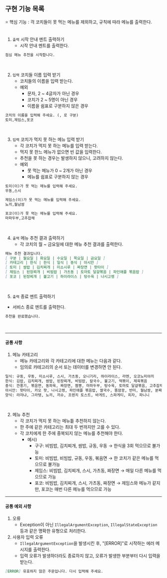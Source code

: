 ## 구현 기능 목록

⭐ 핵심 기능 : 걱 코치들이 못 먹는 메뉴를 제외하고, 규칙에 따라 메뉴를 출력한다.
<br>
<br>

1. `출력` 시작 안내 멘트 출력하기
    - 시작 안내 멘트를 출력한다.
```markdown
점심 메뉴 추천을 시작합니다.
```
<br>

2. `입력` 코치들 이름 입력 받기
    - 코치들의 이름을 입력 받는다.
    - 예외
      - 문자, 2 ~ 4글자가 아닌 경우
      - 코치가 2 ~ 5명이 아닌 경우
      - 이름을 쉼표로 구분하지 않은 경우
```markdown
코치의 이름을 입력해 주세요. (, 로 구분)
토미,제임스,포코
```
<br>

3. `입력` 코치가 먹지 못 하는 메뉴 입력 받기
    - 각 코치가 먹지 못 하는 메뉴를 입력 받는다.
    - 먹지 못 한느 메뉴가 없으면 빈 값을 입력한다.
    - 추천을 못 하는 경우는 발생하지 않으니, 고려하지 않는다.
    - 예외
      - 못 먹는 메뉴가 0 ~ 2개가 아닌 경우
      - 메뉴를 쉽표로 구분하지 않는 경우 
```markdown
토미(이)가 못 먹는 메뉴를 입력해 주세요.
우동,스시

제임스(이)가 못 먹는 메뉴를 입력해 주세요.
뇨끼,월남쌈

포코(이)가 못 먹는 메뉴를 입력해 주세요.
마파두부,고추잡채
```
<br>

4. `출력` 메뉴 추천 결과 출력하기
    - 각 코치의 월 ~ 금요일에 대한 메뉴 추천 결과를 출력한다.
```markdown
메뉴 추천 결과입니다.
[ 구분 | 월요일 | 화요일 | 수요일 | 목요일 | 금요일 ]
[ 카테고리 | 한식 | 한식 | 일식 | 중식 | 아시안 ]
[ 토미 | 쌈밥 | 김치찌개 | 미소시루 | 짜장면 | 팟타이 ]
[ 제임스 | 된장찌개 | 비빔밥 | 가츠동 | 토마토 달걀볶음 | 파인애플 볶음밥 ]
[ 포코 | 된장찌개 | 불고기 | 하이라이스 | 탕수육 | 나시고렝 ]
```
<br>

5. `출력` 종료 멘트 출력하기
  - 서비스 종료 멘트를 출력한다.
```markdown
추천을 완료했습니다.
```
<br>

---
#### 공통 사항
1. 메뉴 카테고리
   - 메뉴 카테고리와 각 카테고리에 대한 메뉴는 다음과 같다.
   - 임의로 카테고리의 순서 또는 데이터를 변경하면 안 된다.
```markdown
일식: 규동, 우동, 미소시루, 스시, 가츠동, 오니기리, 하이라이스, 라멘, 오코노미야끼
한식: 김밥, 김치찌개, 쌈밥, 된장찌개, 비빔밥, 칼국수, 불고기, 떡볶이, 제육볶음
중식: 깐풍기, 볶음면, 동파육, 짜장면, 짬뽕, 마파두부, 탕수육, 토마토 달걀볶음, 고추잡채
아시안: 팟타이, 카오 팟, 나시고렝, 파인애플 볶음밥, 쌀국수, 똠얌꿍, 반미, 월남쌈, 분짜
양식: 라자냐, 그라탱, 뇨끼, 끼슈, 프렌치 토스트, 바게트, 스파게티, 피자, 파니니
```
<br>

2. 메뉴 추천
   - 각 코치가 먹지 못 하는 메뉴틑 추천하지 않는다.
   - 한 주에 같은 카테고리는 최대 두 번까지만 고를 수 있다.
   - 각 코치에게 한 주에 중복되지 않는 메뉴를 추천해야 한다.
     - 예시)
        - 구구: 비빔밥, 김치찌개, 쌈밥, 규동, 우동 → 한식을 3회 먹으므로 불가능
        - 토미: 비빔밥, 비빔밥, 규동, 우동, 볶음면 → 한 코치가 같은 메뉴를 먹으므로 불가능
        - 제임스: 비빔밥, 김치찌개, 스시, 가츠동, 짜장면 → 매일 다른 메뉴를 먹으므로 가능
        - 포코: 비빔밥, 김치찌개, 스시, 가츠동, 짜장면 → 제임스와 메뉴가 같지만, 포코는 매번 다른 메뉴를 먹으므로 가능

---

#### 공통 예외 사항

1. 오류
    - Exception이 아닌 `IllegalArgumentException`, `IllegalStateException` 등과 같은 명확한 유형으로 처리한다.
2. 사용자 입력 오류
    - `IllegalArgumentException`을 발생시킨 후, "[ERROR]"로 시작하는 에러 메시지를 출력한다.
    - 입력 오류가 발생하더라도 종료하지 않고, 오류가 발생한 부분부터 다시 입력을 받는다.
```markdown 
[ERROR] 유효하지 않은 주문입니다. 다시 입력해 주세요.
```
